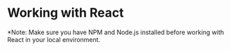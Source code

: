 # Working with React

*Note: Make sure you have NPM and Node.js installed before working with React in your local environment.

